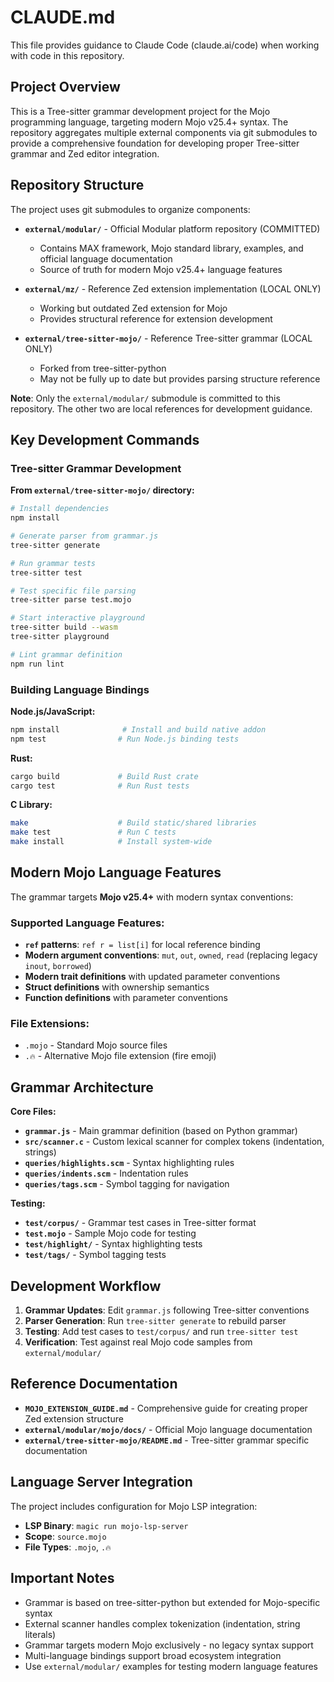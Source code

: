 # CLAUDE.md

This file provides guidance to Claude Code (claude.ai/code) when working with code in this repository.

## Project Overview

This is a Tree-sitter grammar development project for the Mojo programming language, targeting modern Mojo v25.4+ syntax. The repository aggregates multiple external components via git submodules to provide a comprehensive foundation for developing proper Tree-sitter grammar and Zed editor integration.

## Repository Structure

The project uses git submodules to organize components:

- **`external/modular/`** - Official Modular platform repository (COMMITTED)
  - Contains MAX framework, Mojo standard library, examples, and official language documentation
  - Source of truth for modern Mojo v25.4+ language features
  
- **`external/mz/`** - Reference Zed extension implementation (LOCAL ONLY)
  - Working but outdated Zed extension for Mojo
  - Provides structural reference for extension development
  
- **`external/tree-sitter-mojo/`** - Reference Tree-sitter grammar (LOCAL ONLY)
  - Forked from tree-sitter-python
  - May not be fully up to date but provides parsing structure reference

**Note**: Only the `external/modular/` submodule is committed to this repository. The other two are local references for development guidance.

## Key Development Commands

### Tree-sitter Grammar Development

**From `external/tree-sitter-mojo/` directory:**

```bash
# Install dependencies
npm install

# Generate parser from grammar.js
tree-sitter generate

# Run grammar tests
tree-sitter test

# Test specific file parsing
tree-sitter parse test.mojo

# Start interactive playground
tree-sitter build --wasm
tree-sitter playground

# Lint grammar definition
npm run lint
```

### Building Language Bindings

**Node.js/JavaScript:**
```bash
npm install              # Install and build native addon
npm test                # Run Node.js binding tests
```

**Rust:**
```bash
cargo build             # Build Rust crate
cargo test              # Run Rust tests
```

**C Library:**
```bash
make                    # Build static/shared libraries
make test               # Run C tests
make install            # Install system-wide
```

## Modern Mojo Language Features

The grammar targets **Mojo v25.4+** with modern syntax conventions:

### Supported Language Features:
- **`ref` patterns**: `ref r = list[i]` for local reference binding
- **Modern argument conventions**: `mut`, `out`, `owned`, `read` (replacing legacy `inout`, `borrowed`)
- **Modern trait definitions** with updated parameter conventions
- **Struct definitions** with ownership semantics
- **Function definitions** with parameter conventions

### File Extensions:
- `.mojo` - Standard Mojo source files
- `.🔥` - Alternative Mojo file extension (fire emoji)

## Grammar Architecture

**Core Files:**
- **`grammar.js`** - Main grammar definition (based on Python grammar)
- **`src/scanner.c`** - Custom lexical scanner for complex tokens (indentation, strings)
- **`queries/highlights.scm`** - Syntax highlighting rules
- **`queries/indents.scm`** - Indentation rules
- **`queries/tags.scm`** - Symbol tagging for navigation

**Testing:**
- **`test/corpus/`** - Grammar test cases in Tree-sitter format
- **`test.mojo`** - Sample Mojo code for testing
- **`test/highlight/`** - Syntax highlighting tests
- **`test/tags/`** - Symbol tagging tests

## Development Workflow

1. **Grammar Updates**: Edit `grammar.js` following Tree-sitter conventions
2. **Parser Generation**: Run `tree-sitter generate` to rebuild parser
3. **Testing**: Add test cases to `test/corpus/` and run `tree-sitter test`
4. **Verification**: Test against real Mojo code samples from `external/modular/`

## Reference Documentation

- **`MOJO_EXTENSION_GUIDE.md`** - Comprehensive guide for creating proper Zed extension structure
- **`external/modular/mojo/docs/`** - Official Mojo language documentation
- **`external/tree-sitter-mojo/README.md`** - Tree-sitter grammar specific documentation

## Language Server Integration

The project includes configuration for Mojo LSP integration:
- **LSP Binary**: `magic run mojo-lsp-server`
- **Scope**: `source.mojo`
- **File Types**: `.mojo`, `.🔥`

## Important Notes

- Grammar is based on tree-sitter-python but extended for Mojo-specific syntax
- External scanner handles complex tokenization (indentation, string literals)
- Grammar targets modern Mojo exclusively - no legacy syntax support
- Multi-language bindings support broad ecosystem integration
- Use `external/modular/` examples for testing modern language features